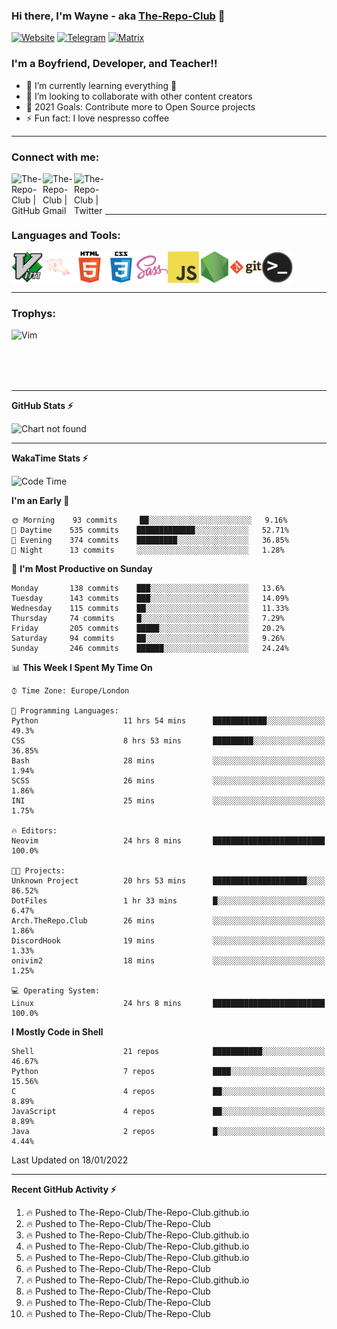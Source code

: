 ### Hi there, I'm Wayne - aka [The-Repo-Club][website] 👋

[![Website](https://img.shields.io/badge/Find%20on-Github-orange.svg?colorA=44475a&colorB=bd93f9&logo=github&style=flat-square)][website]
[![Telegram](https://img.shields.io/badge/Chat%20on-Telegram-orange.svg?colorA=44475a&colorB=bd93f9&logo=telegram&style=flat-square)][telegram]
[![Matrix](https://img.shields.io/badge/Chat%20on-Matrix-orange.svg?colorA=44475a&colorB=bd93f9&logo=matrix&style=flat-square)][matrix]

### I'm a Boyfriend, Developer, and Teacher!!

- 🌱 I’m currently learning everything 🤣
- 👯 I’m looking to collaborate with other content creators
- 🥅 2021 Goals: Contribute more to Open Source projects
- ⚡ Fun fact: I love nespresso coffee

---
### Connect with me:

[<img align="left" alt="The-Repo-Club | GitHub" width="50px" src="https://img.icons8.com/nolan/64/github.png" />][website]
[<img align="left" alt="The-Repo-Club | Gmail" width="50px" src="https://img.icons8.com/nolan/64/gmail.png" />][email]
[<img align="left" alt="The-Repo-Club | Twitter" width="50px" src="https://img.icons8.com/nolan/64/telegram-app.png" />][telegram]

[website]: https://github.com/The-Repo-Club/
[email]: mailto:wayne6324@gmail.com
[telegram]: https://t.me/TheRepoClub
[matrix]: https://matrix.to/#/@the-repo-club:kde.org

<br />
<br />
<br />

---
### Languages and Tools:

<img align="left" alt="Vim" width="50px" src="https://raw.githubusercontent.com/github/explore/80688e429a7d4ef2fca1e82350fe8e3517d3494d/topics/vim/vim.png" />
<img align="left" alt="Fish" width="50px" src="https://raw.githubusercontent.com/github/explore/80688e429a7d4ef2fca1e82350fe8e3517d3494d/topics/fish/fish.png" />
<img align="left" alt="HTML5" width="50px" src="https://raw.githubusercontent.com/github/explore/80688e429a7d4ef2fca1e82350fe8e3517d3494d/topics/html/html.png" />
<img align="left" alt="CSS3" width="50px" src="https://raw.githubusercontent.com/github/explore/80688e429a7d4ef2fca1e82350fe8e3517d3494d/topics/css/css.png" />
<img align="left" alt="Sass" width="50px" src="https://raw.githubusercontent.com/github/explore/80688e429a7d4ef2fca1e82350fe8e3517d3494d/topics/sass/sass.png" />
<img align="left" alt="JavaScript" width="50px" src="https://raw.githubusercontent.com/github/explore/80688e429a7d4ef2fca1e82350fe8e3517d3494d/topics/javascript/javascript.png" />
<img align="left" alt="Node.js" width="50px" src="https://raw.githubusercontent.com/github/explore/80688e429a7d4ef2fca1e82350fe8e3517d3494d/topics/nodejs/nodejs.png" />
<img align="left" alt="Git" width="50px" src="https://raw.githubusercontent.com/github/explore/80688e429a7d4ef2fca1e82350fe8e3517d3494d/topics/git/git.png" />
<img align="left" alt="Terminal" width="50px" src="https://raw.githubusercontent.com/github/explore/80688e429a7d4ef2fca1e82350fe8e3517d3494d/topics/terminal/terminal.png" />

<br />
<br />
<br />

---
### Trophys:

<img align="left" alt="Vim" width="1200px" src="https://github-profile-trophy.vercel.app/?username=The-Repo-Club&theme=dracula&margin-w=8&margin-h=8&column=8" />

---

<br />
<br />
<br />
<br />

---
**GitHub Stats ⚡**

![Chart not found](https://github-readme-stats.vercel.app/api?username=The-Repo-Club&theme=tokyonight&show_icons=true&count_private=true&hide_border=true&include_all_commits=true&custom_title=The-Repo-Club%27s+GitHub+Stats)


---
**WakaTime Stats ⚡**

<!--START_SECTION:waka-->
![Code Time](http://img.shields.io/badge/Code%20Time-397%20hrs%203%20mins-blue)

**I'm an Early 🐤** 

```text
🌞 Morning    93 commits     ██░░░░░░░░░░░░░░░░░░░░░░░   9.16% 
🌆 Daytime    535 commits    █████████████░░░░░░░░░░░░   52.71% 
🌃 Evening    374 commits    █████████░░░░░░░░░░░░░░░░   36.85% 
🌙 Night      13 commits     ░░░░░░░░░░░░░░░░░░░░░░░░░   1.28%

```
📅 **I'm Most Productive on Sunday** 

```text
Monday       138 commits    ███░░░░░░░░░░░░░░░░░░░░░░   13.6% 
Tuesday      143 commits    ███░░░░░░░░░░░░░░░░░░░░░░   14.09% 
Wednesday    115 commits    ██░░░░░░░░░░░░░░░░░░░░░░░   11.33% 
Thursday     74 commits     █░░░░░░░░░░░░░░░░░░░░░░░░   7.29% 
Friday       205 commits    █████░░░░░░░░░░░░░░░░░░░░   20.2% 
Saturday     94 commits     ██░░░░░░░░░░░░░░░░░░░░░░░   9.26% 
Sunday       246 commits    ██████░░░░░░░░░░░░░░░░░░░   24.24%

```


📊 **This Week I Spent My Time On** 

```text
⌚︎ Time Zone: Europe/London

💬 Programming Languages: 
Python                   11 hrs 54 mins      ████████████░░░░░░░░░░░░░   49.3% 
CSS                      8 hrs 53 mins       █████████░░░░░░░░░░░░░░░░   36.85% 
Bash                     28 mins             ░░░░░░░░░░░░░░░░░░░░░░░░░   1.94% 
SCSS                     26 mins             ░░░░░░░░░░░░░░░░░░░░░░░░░   1.86% 
INI                      25 mins             ░░░░░░░░░░░░░░░░░░░░░░░░░   1.75%

🔥 Editors: 
Neovim                   24 hrs 8 mins       █████████████████████████   100.0%

🐱‍💻 Projects: 
Unknown Project          20 hrs 53 mins      █████████████████████░░░░   86.52% 
DotFiles                 1 hr 33 mins        █░░░░░░░░░░░░░░░░░░░░░░░░   6.47% 
Arch.TheRepo.Club        26 mins             ░░░░░░░░░░░░░░░░░░░░░░░░░   1.86% 
DiscordHook              19 mins             ░░░░░░░░░░░░░░░░░░░░░░░░░   1.33% 
onivim2                  18 mins             ░░░░░░░░░░░░░░░░░░░░░░░░░   1.25%

💻 Operating System: 
Linux                    24 hrs 8 mins       █████████████████████████   100.0%

```

**I Mostly Code in Shell** 

```text
Shell                    21 repos            ███████████░░░░░░░░░░░░░░   46.67% 
Python                   7 repos             ████░░░░░░░░░░░░░░░░░░░░░   15.56% 
C                        4 repos             ██░░░░░░░░░░░░░░░░░░░░░░░   8.89% 
JavaScript               4 repos             ██░░░░░░░░░░░░░░░░░░░░░░░   8.89% 
Java                     2 repos             █░░░░░░░░░░░░░░░░░░░░░░░░   4.44%

```



 Last Updated on 18/01/2022
<!--END_SECTION:waka-->

---

**Recent GitHub Activity :zap:**

<!--START_SECTION:activity-->
1. 🔥 Pushed to The-Repo-Club/The-Repo-Club.github.io
2. 🔥 Pushed to The-Repo-Club/The-Repo-Club
3. 🔥 Pushed to The-Repo-Club/The-Repo-Club.github.io
4. 🔥 Pushed to The-Repo-Club/The-Repo-Club.github.io
5. 🔥 Pushed to The-Repo-Club/The-Repo-Club.github.io
6. 🔥 Pushed to The-Repo-Club/The-Repo-Club
7. 🔥 Pushed to The-Repo-Club/The-Repo-Club.github.io
8. 🔥 Pushed to The-Repo-Club/The-Repo-Club
9. 🔥 Pushed to The-Repo-Club/The-Repo-Club
10. 🔥 Pushed to The-Repo-Club/The-Repo-Club
<!--END_SECTION:activity-->